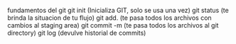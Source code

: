 fundamentos del git
git init (Inicializa GIT, solo se usa una vez)
git status (te brinda la situacion de tu flujo)
git add. (te pasa todos los archivos con cambios al staging area)
git commit -m (te pasa  todos los archivos al git directory)
git log (devulve historial de commits)
